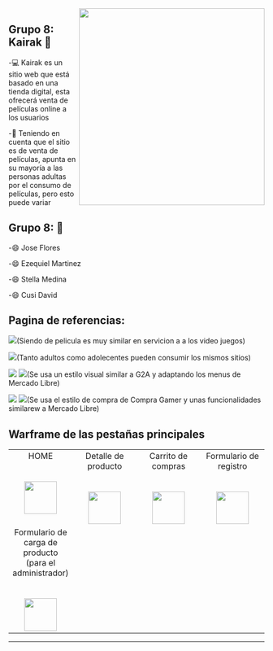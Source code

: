 <img align="right" width="365" height="387" src="https://i.ibb.co/6sDHGbb/kairak-logo.png">
                                                                                   
## Grupo 8: Kairak :wave:

-:computer: Kairak es un sitio web que está basado en una tienda digital, esta ofrecerá venta de películas online a los usuarios 

-:blue_book: Teniendo en cuenta que el sitio es de venta de películas, apunta en su mayoría a las personas adultas por el consumo de películas, pero esto puede variar 

## Grupo 8: :man:

-:smile: Jose Flores

-:smile: Ezequiel Martinez

-:smile: Stella Medina

-:smile: Cusi David

## Pagina de referencias:
[![](https://img.shields.io/badge/Por_los_productos_o_servicios_que_ofrecen-G2A-red)](https://www.g2a.com/)(Siendo de pelicula es muy similar en servicion a a los video juegos)

[![](https://img.shields.io/badge/Por_los_clientes_los_que_apuntan-G2A-red)](https://www.g2a.com/)(Tanto adultos como adolecentes pueden consumir los mismos sitios)

[![](https://img.shields.io/badge/Por_la_estética_que_presentan-Mercado_Libre-yellow)](https://www.mercadolibre.com.ar/gz/cart)
[![](https://img.shields.io/badge/Tambien-G2A-red)](https://www.g2a.com/)(Se usa un estilo visual similar a G2A y adaptando los menus de Mercado Libre)

[![](https://img.shields.io/badge/Por_las_funcionalidades_implementada-Compra_gramer-orange)](https://compragamer.com/index.php?seccion=3&cate=30&nro_max=40)
[![](https://img.shields.io/badge/Tambien-Mercado_Libre-yellow)](https://www.mercadolibre.com.ar/gz/cart)(Se usa el estilo de compra de Compra Gamer y unas funcionalidades similarew a Mercado Libre)

## Warframe de las pestañas principales
<table>
  <tbody>
    <tr valign="top">
      <td width="25%" align="center">
        <span>HOME</span><br><br><br>
        <img height="64px" src="https://i.ibb.co/y5Dzbhz/0001.jpg">
      </td>
      <td width="25%" align="center">
        <span>Detalle de producto</span><br><br><br>
        <img height="64px" src="https://i.ibb.co/hXNrfQs/0002.jpg">
      </td>
      <td width="25%" align="center">
        <span>Carrito de compras</span><br><br><br>
        <img height="64px" src="https://i.ibb.co/Sx47W1c/0003.jpg">
      </td>
      <td width="25%" align="center">
        <span>Formulario de registro</span><br><br><br>
        <img height="64px" src="https://i.ibb.co/Jj2t5fG/0004.jpg">
      </td>
    </tr>
    <tr valign="top">
      <td width="25%" align="center">
        <span>Formulario de carga de producto (para el administrador)</span><br><br><br>
        <img height="64px" src="https://i.ibb.co/qBmgqNx/0005.jpg">
      </td>
    </tr>
  </tbody>
</table>

---
